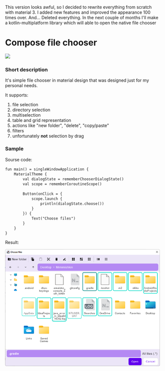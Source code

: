 This version looks awful, so I decided to rewrite everything from scratch with material 3. I added new features and improved the appearance 100 times over. And... Deleted everything. In the next couple of months I'll make a kotlin-multiplatform library which will able to open the native file chooser 

# Compose file chooser
[![](https://jitpack.io/v/Mimimishkin/compose-file-chooser.svg)](https://jitpack.io/#Mimimishkin/compose-file-chooser)
### Short description
It's simple file chooser in material design that was designed just for my personal needs.

It supports:
1. file selection
2. directory selection
3. multiselection
4. table and grid representation
5. actions like "new folder", "delete", "copy/paste"
6. filters
7. unfortunately **not** selection by drag

### Sample
Sourse code:

    fun main() = singleWindowApplication {
        MaterialTheme {
            val dialogState = rememberChooserDialogState()
            val scope = rememberCoroutineScope()

            Button(onClick = {
                scope.launch {
                    println(dialogState.choose())
                }
            }) {
                Text("Choose files")
            }
        }
    }

Result:

![Sample](screenshots/sample.png)
